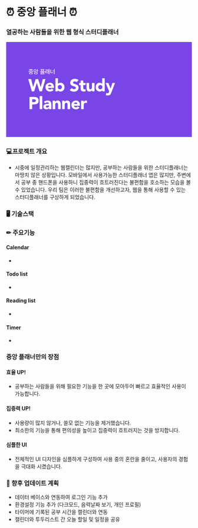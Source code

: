 # ⏰ 중앙 플래너 ⏰

### 열공하는 사람들을 위한 웹 형식 스터디플래너
![로고](source/Study_planner-title.png)



### 💻프로젝트 개요

- 시중에 일정관리하는 웹캘린더는 많지만, 공부하는 사람들을 위한 스터디플래너는 마땅치 않은 상황입니다. 모바일에서 사용가능한 스터디플래너 앱은 많지만, 주변에서 공부 중 핸드폰을 사용하니 집중력이 흐트러진다는 불편함을 호소하는 모습을 볼 수 있었습니다. 우리 팀은 이러한 불편함을 개선하고자, 웹을 통해 사용할 수 있는 스터디플래너를 구상하게 되었습니다.



### 🖥 기술스택



### ✏ 주요기능
#### Calendar
- 
#### Todo list
- 
#### Reading list
- 
#### Timer
- 



### 중앙 플래너만의 장점
#### 효율 UP!
- 공부하는 사람들을 위해 필요한 기능을 한 곳에 모아두어 빠르고 효율적인 사용이 가능합니다.

#### 집중력 UP!
- 사용량이 많지 않거나, 쓸모 없는 기능을 제거했습니다.
- 최소한의 기능을 통해 편의성을 높이고 집중력이 흐트러지는 것을 방지합니다.

#### 심플한 UI
- 전체적인 UI 디자인을 심플하게 구성하여 사용 중의 혼란을 줄이고, 사용자의 경험을 극대화 시켰습니다.



### 🔎 향후 업데이트 계획
- 데이터 베이스와 연동하여 로그인 기능 추가
- 환경설정 기능 추가 (다크모드, 음력날짜 보기, 개인 프로필)
- 타이머에 기록된 공부 시간을 캘린더와 연동
- 캘린더와 투두리스트 간 오늘 할일 및 일정을 공유